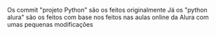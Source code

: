 Os commit "projeto Python" são os feitos originalmente
Já os "python alura" são os feitos com base nos feitos nas aulas online da Alura com umas pequenas modificações
